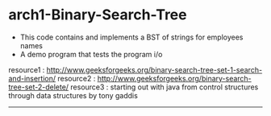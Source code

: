 # arch1-Binary-Search-Tree

* This code contains and implements a BST of strings for employees names
* A demo program that tests the program i/o




resource1 : http://www.geeksforgeeks.org/binary-search-tree-set-1-search-and-insertion/
resource2 : http://www.geeksforgeeks.org/binary-search-tree-set-2-delete/
resource3 : starting out with java from control structures through data structures by tony gaddis

------------------------------------------------------------------------------------
